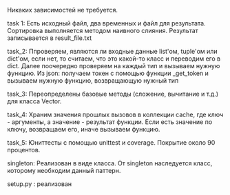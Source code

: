 Никаких зависимостей не требуется.
 
task 1:  Есть исходный файл, два временных и файл для результата. Сортировка выполняется методом наивного слияния. Результат записывается в result_file.txt

task_2: Ппроверяем, являются ли входные данные list'ом, tuple'ом или dict'ом, если нет, то считаем, что это какой-то класс и переводим его в dict. Далее поочередно проверяем на каждый тип и вызываем нужную функцию. Из json: получаем токен с помощью функции _get_token и вызываем нужную функцию, возвращающую нужный тип

task_3: Переопределены базовые методы (сложение, вычитание и т.д.) для класса Vector.

task_4: Храним значения прошлых вызовов в коллекции cache, где ключ - аргументы, а значение - результат функции. Если есть значение по ключу, возвращаем его, иначе вызываем функцию.

task_5: Юниттесты с помощью unittest и coverage. Покрытие около 90 процентов.

singleton: Реализован в виде класса. От singleton наследуется класс, которому необходим данный паттерн.

setup.py : реализован
